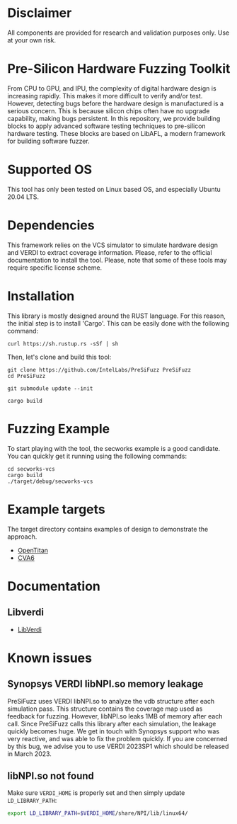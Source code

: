 <!--
SPDX-FileCopyrightText: 2022 Intel Corporation

SPDX-License-Identifier: Apache-2.0
-->

# Disclaimer
All components are provided for research and validation purposes only. Use at your own risk.

# Pre-Silicon Hardware Fuzzing Toolkit
From CPU to GPU, and IPU, the complexity of digital hardware design is
increasing rapidly. This makes it more difficult to verify and/or test.
However, detecting bugs before the hardware design is manufactured is a serious
concern. This is because silicon chips often have no upgrade capability, making
bugs persistent. In this repository, we provide building blocks to apply 
advanced software testing techniques to pre-silicon hardware testing.
These blocks are based on LibAFL, a modern framework for building software
fuzzer.

# Supported OS

This tool has only been tested on Linux based OS, and especially Ubuntu 20.04 LTS.

# Dependencies

This framework relies on the VCS simulator to simulate hardware design and
VERDI to extract coverage information. Please, refer to the official
documentation to install the tool. Please, note that some of these tools may
require specific license scheme.

# Installation

This library is mostly designed around the RUST language. 
For this reason, the initial step is to install 'Cargo'. 
This can be easily done with the following command:
```
curl https://sh.rustup.rs -sSf | sh
```

Then, let's clone and build this tool: 
```
git clone https://github.com/IntelLabs/PreSiFuzz PreSiFuzz
cd PreSiFuzz

git submodule update --init

cargo build
```

# Fuzzing Example

To start playing with the tool, the secworks example is a good candidate.
You can quickly get it running using the following commands:
```
cd secworks-vcs
cargo build
./target/debug/secworks-vcs
```

# Example targets

The target directory contains examples of design to demonstrate the approach.

* [OpenTitan](/doc/opentitan.md)
* [CVA6](fuzzers/cva6-vcs-fuzzer/README.md)

# Documentation

## Libverdi
* [LibVerdi](/doc/libverdi.md)


# Known issues

## Synopsys VERDI libNPI.so memory leakage
PreSiFuzz uses VERDI libNPI.so to analyze the vdb structure after each
simulation pass. This structure contains the coverage map used as feedback for
fuzzing. However, libNPI.so leaks 1MB of memory after each call. Since
PreSiFuzz calls this library after each simulation, the leakage quickly becomes
huge. We get in touch with Synopsys support who was very reactive, and was able
to fix the problem quickly. If you are concerned by this bug, we advise you to
use VERDI 2023SP1 which should be released in March 2023.

## libNPI.so not found

Make sure `VERDI_HOME` is properly set and then simply update `LD_LIBRARY_PATH`:
```bash
export LD_LIBRARY_PATH=$VERDI_HOME/share/NPI/lib/linux64/
```
